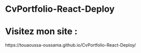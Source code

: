 # CvPortfolio-React-Deploy

<h1> Visitez mon site : </h1>
https://touaoussa-oussama.github.io/CvPortfolio-React-Deploy/
